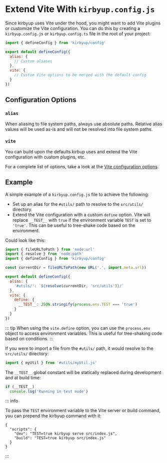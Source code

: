 # Extend Vite With `kirbyup.config.js`

Since kirbyup uses Vite under the hood, you might want to add Vite plugins or customize the Vite configuration. You can do this by creating a `kirbyup.config.js` or `kirbyup.config.ts` file in the root of your project:

```js
import { defineConfig } from 'kirbyup/config'

export default defineConfig({
  alias: {
    // Custom aliases
  },
  vite: {
    // Custom Vite options to be merged with the default config
  }
})
```

## Configuration Options

### `alias`

When aliasing to file system paths, always use absolute paths. Relative alias values will be used as-is and will not be resolved into file system paths.

### `vite`

You can build upon the defaults kirbup uses and extend the Vite configuration with custom plugins, etc.

For a complete list of options, take a look at the [Vite configuration options](https://vitejs.dev/config/).

## Example

A simple example of a `kirbyup.config.js` file to achieve the following:

- Set up an alias for the `#utils/` path to resolve to the `src/utils/` directory.
- Extend the Vite configuration with a custom `define` option. Vite will replace `__TEST__` with `true` if the environment variable `TEST` is set to `'true'`. This can be useful to tree-shake code based on the environment.

Could look like this:

```js
import { fileURLToPath } from 'node:url'
import { resolve } from 'node:path'
import { defineConfig } from 'kirbyup/config'

const currentDir = fileURLToPath(new URL('.', import.meta.url))

export default defineConfig({
  alias: {
    '#utils/': `${resolve(currentDir, 'src/utils')}/`
  },
  vite: {
    define: {
      __TEST__: JSON.stringify(process.env.TEST === 'true')
    }
  }
})
```

::: tip
When using the `vite.define` option, you can use the `process.env` object to access environment variables. This is useful for tree-shaking code based on conditions.
:::

If you were to import a file from the `#utils/` path, it would resolve to the `src/utils/` directory:

```js
import { myUtil } from '#utils/myUtil.js'
```

The `__TEST__` global constant will be statically replaced during development and at build time:

```js
if (__TEST__)
  console.log('Running in test mode')
```

::: info

To pass the `TEST` environment variable to the Vite server or build command, you can prepend the kirbyup command with it:

```json{3-4}
{
  "scripts": {
    "dev": "TEST=true kirbyup serve src/index.js",
    "build": "TEST=true kirbyup src/index.js"
  }
}
```

:::
